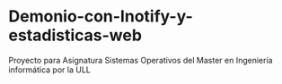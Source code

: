 # Demonio-con-Inotify-y-estadisticas-web

Proyecto para Asignatura Sistemas Operativos del Master en Ingeniería informática por la ULL
